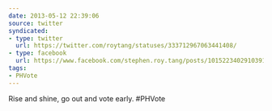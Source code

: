```yaml
---
date: 2013-05-12 22:39:06
source: twitter
syndicated:
- type: twitter
  url: https://twitter.com/roytang/statuses/333712967063441408/
- type: facebook
  url: https://www.facebook.com/stephen.roy.tang/posts/10152234029103912
tags:
- PHVote
---
```


Rise and shine, go out and vote early. #PHVote